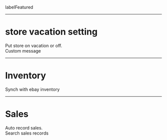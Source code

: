 labelFeatured



---

# store vacation setting #
Put store on vacation or off. <br>
Custom message<br>
<hr />
<h1>Inventory</h1>
Synch with ebay inventory<br>
<hr />
<h1>Sales</h1>
Auto record sales. <br>
Search sales records